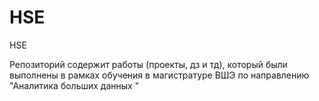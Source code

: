 # HSE
HSE

Репозиторий содержит работы (проекты, дз и тд), который были выполнены в рамках обучения в магистратуре ВШЭ по направлению "Аналитика больших данных
"
